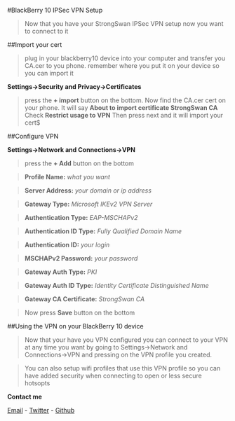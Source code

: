 #BlackBerry 10 IPSec VPN Setup

>Now that you have your StrongSwan IPSec VPN setup now you want to connect to it

##Import your cert

>plug in your blackberry10 device into your computer and transfer you CA.cer to you phone. remember where you put it on your device so you can import it

**Settings->Security and Privacy->Certificates**

>press the **+ import** button on the bottom. Now find the CA.cer cert on your phone.
>It will say **About to import certificate StrongSwan CA**
>Check **Restrict usage to VPN**
>Then press next and it will import your cert$

##Configure VPN 

**Settings->Network and Connections->VPN**

>press the **+ Add** button on the bottom

>**Profile Name:** *what you want*

>**Server Address:** *your domain or ip address*

>**Gateway Type:** *Microsoft IKEv2 VPN Server*

>**Authentication Type:** *EAP-MSCHAPv2*

>**Authentication ID Type:** *Fully Qualified Domain Name*

>**Authentication ID:** *your login*

>**MSCHAPv2 Password:** *your password*

>**Gateway Auth Type:** *PKI*

>**Gateway Auth ID Type:** *Identity Certificate Distinguished Name*

>**Gateway CA Certificate:** *StrongSwan CA*

>Now press **Save** button on the bottom

##Using the VPN on your BlackBerry 10 device

>Now that your have you VPN configured you can connect to your VPN at any time you want by going to Settings->Network and Connections->VPN and pressing on the VPN profile you created. 

>You can also setup wifi profiles that use this VPN profile so you can have added security when connecting to open or less secure hotsopts

**Contact me**

[Email](mailto:badtoyz@gmail.com) - [Twitter](https://twitter.com/badtoyz) - [Github](https://github.com/badtoyz)